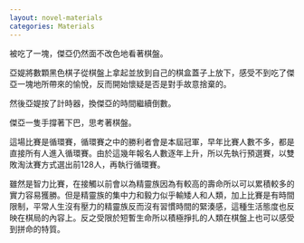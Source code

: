 ```yaml
---
layout: novel-materials
categories: Materials
---
```


被吃了一塊，傑亞仍然面不改色地看著棋盤。

亞媞將數顆黑色棋子從棋盤上拿起並放到自己的棋盒蓋子上放下，感受不到吃了傑亞一塊地所帶來的愉悅，反而開始懷疑是否是對手故意捨棄的。

然後亞媞按了計時器，換傑亞的時間繼續倒數。

傑亞一隻手撐著下巴，思考著棋盤。

這場比賽是循環賽，循環賽之中的勝利者會是本屆冠軍，早年比賽人數不多，都是直接所有人進入循環賽。由於這幾年報名人數逐年上升，所以先執行預選賽，以雙敗淘汰賽方式選出前128人，再執行循環賽。

雖然是智力比賽，在接觸以前會以為精靈族因為有較高的壽命所以可以累積較多的實力容易獲勝。但是精靈族的集中力和毅力似乎輸矮人和人類，加上比賽是有時間限制，平常人生沒有壓力的精靈族反而沒有習慣時間的緊湊感，這種生活態度也反映在棋局的內容上。反之受限於短暫生命所以積極掙扎的人類在棋盤上也可以感受到拼命的特質。
